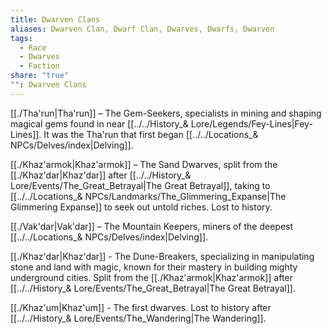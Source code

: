 ```yaml
---
title: Dwarven Clans
aliases: Dwarven Clan, Dwarf Clan, Dwarves, Dwarfs, Dwarven
tags:
  - Race
  - Dwarves
  - Faction
share: "true"
"": Dwarven Clans
---
```


[[./Tha'run|Tha'run]] – The Gem-Seekers, specialists in mining and shaping magical gems found in near [[../../History_& Lore/Legends/Fey-Lines|Fey-Lines]]. It was the Tha'run that first began [[../../Locations_& NPCs/Delves/index|Delving]].

[[./Khaz'armok|Khaz'armok]] – The Sand Dwarves, split from the [[./Khaz'dar|Khaz'dar]] after [[../../History_& Lore/Events/The_Great_Betrayal|The Great Betrayal]], taking to [[../../Locations_& NPCs/Landmarks/The_Glimmering_Expanse|The Glimmering Expanse]] to seek out untold riches. Lost to history.

[[./Vak'dar|Vak'dar]] – The Mountain Keepers, miners of the deepest [[../../Locations_& NPCs/Delves/index|Delving]]. 

[[./Khaz'dar|Khaz'dar]] - The Dune-Breakers, specializing in manipulating stone and land with magic, known for their mastery in building mighty underground cities. Split from the [[./Khaz'armok|Khaz'armok]] after [[../../History_& Lore/Events/The_Great_Betrayal|The Great Betrayal]].

[[./Khaz'um|Khaz'um]] - The first dwarves. Lost to history after [[../../History_& Lore/Events/The_Wandering|The Wandering]].